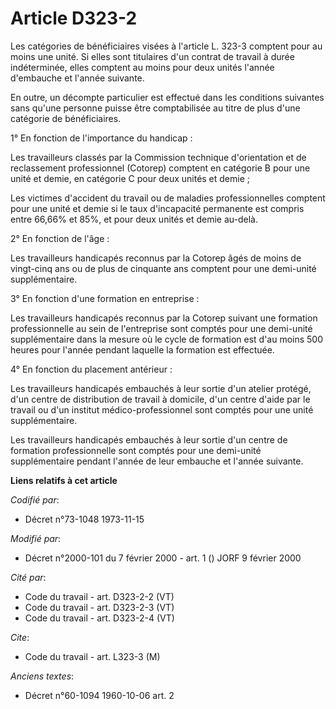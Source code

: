 # Article D323-2

Les catégories de bénéficiaires visées à l'article L. 323-3 comptent pour au moins une unité. Si elles sont titulaires d'un
contrat de travail à durée indéterminée, elles comptent au moins pour deux unités l'année d'embauche et l'année suivante.

En outre, un décompte particulier est effectué dans les conditions suivantes sans qu'une personne puisse être comptabilisée
au titre de plus d'une catégorie de bénéficiaires.

1° En fonction de l'importance du handicap :

Les travailleurs classés par la Commission technique d'orientation et de reclassement professionnel (Cotorep) comptent en
catégorie B pour une unité et demie, en catégorie C pour deux unités et demie ;

Les victimes d'accident du travail ou de maladies professionnelles comptent pour une unité et demie si le taux d'incapacité
permanente est compris entre 66,66% et 85%, et pour deux unités et demie au-delà.

2° En fonction de l'âge :

Les travailleurs handicapés reconnus par la Cotorep âgés de moins de vingt-cinq ans ou de plus de cinquante ans comptent pour
une demi-unité supplémentaire.

3° En fonction d'une formation en entreprise :

Les travailleurs handicapés reconnus par la Cotorep suivant une formation professionnelle au sein de l'entreprise sont
comptés pour une demi-unité supplémentaire dans la mesure où le cycle de formation est d'au moins 500 heures pour l'année
pendant laquelle la formation est effectuée.

4° En fonction du placement antérieur :

Les travailleurs handicapés embauchés à leur sortie d'un atelier protégé, d'un centre de distribution de travail à domicile,
d'un centre d'aide par le travail ou d'un institut médico-professionnel sont comptés pour une unité supplémentaire.

Les travailleurs handicapés embauchés à leur sortie d'un centre de formation professionnelle sont comptés pour une demi-unité
supplémentaire pendant l'année de leur embauche et l'année suivante.

**Liens relatifs à cet article**

_Codifié par_:

  - Décret n°73-1048 1973-11-15

_Modifié par_:

  - Décret n°2000-101 du 7 février 2000 - art. 1 () JORF 9 février 2000

_Cité par_:

  - Code du travail - art. D323-2-2 (VT)
  - Code du travail - art. D323-2-3 (VT)
  - Code du travail - art. D323-2-4 (VT)

_Cite_:

  - Code du travail - art. L323-3 (M)

_Anciens textes_:

  - Décret n°60-1094 1960-10-06 art. 2
